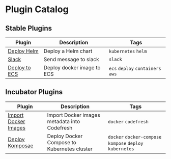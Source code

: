 # Plugin Catalog

## Stable Plugins

| Plugin                                       | Description                | Tags                              |
| -------------------------------------------- | -------------------------- | --------------------------------- |
| [Deploy Helm](stable/helm/README.md)         | Deploy a Helm chart        | `kubernetes` `helm`               |
| [Slack](stable/slack/README.md)              | Send message to slack      | `slack`                           |
| [Deploy to ECS](stable/ecs-deploy/README.md) | Deploy docker image to ECS | `ecs` `deploy` `containers` `aws` |

## Incubator Plugins

| Plugin                                                           | Description                                  | Tags                                                      |
| ---------------------------------------------------------------- | -------------------------------------------- | --------------------------------------------------------- |
| [Import Docker Images](incubator/import-docker-images/README.md) | Import Docker images metadata into Codefresh | `docker` `codefresh`                                      |
| [Deploy Komposae](incubator/kompose/README.md)                   | Deploy Docker Compose to Kubernetes cluster  | `docker` `docker-compose` `kompose` `deploy` `kubernetes` |
